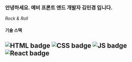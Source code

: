 ### 안녕하세요. 예비 프론트 엔드  개발자 김민겸 입니다.

*Rock & Roll*

#### 기술 스택

![HTML badge](https://img.shields.io/badge/-HTML-orange)
![CSS badge](https://img.shields.io/badge/-CSS-blue)
![JS badge](https://img.shields.io/badge/-JavaScript-yellow)
![React badge](https://img.shields.io/badge/-React-9cf)
---

